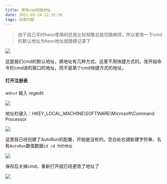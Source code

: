 ```yaml
---
title: 修改cmd初始地址
date: 2021-03-24 12:32:30
tags: 日常问题
---
```


> 由于自己平时hexo使用的还是比较频繁总是切换麻烦，所以更改一下cmd的默认地址为hexo地址就随便记录下<!--more-->

![](https://gitee-imagehost.oss-cn-beijing.aliyuncs.com/image_host/20210324121749.png)

这是我们cmd的默认地址，换地址有几种方式。这里不用快捷方式的。改开始命令栏cmd进的窗口的地址，而不是某个cmd快捷方式的地址。

#### 打开注册表

win+r 输入 regedit

![](https://gitee-imagehost.oss-cn-beijing.aliyuncs.com/image_host/20210324124524.png)

地址栏键入：HKEY_LOCAL_MACHINE\SOFTWARE\Microsoft\Command Processor

![](https://gitee-imagehost.oss-cn-beijing.aliyuncs.com/image_host/20210324124622.png)

这里我已经创建了AutoRun的配置，开始是没有的。空白处右键新建字符串，名称`AutoRun`数值数据`cd /d 你的地址`

![](https://gitee-imagehost.oss-cn-beijing.aliyuncs.com/image_host/20210324124858.png)

保存后关掉cmd，重新打开就已经更改了地址了

![](https://gitee-imagehost.oss-cn-beijing.aliyuncs.com/image_host/20210324125223.png)



